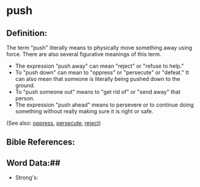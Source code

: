 # push #

## Definition: ##

The term "push" literally means to physically move something away using force. There are also several figurative meanings of this term.

* The expression "push away" can mean "reject" or "refuse to help."
* To "push down" can mean to "oppress" or "persecute" or "defeat." It can also mean that someone is literally being pushed down to the ground.
* To "push someone out" means to "get rid of" or "send away" that person.
* The expression "push ahead" means to persevere or to continue doing something without really making sure it is right or safe.

(See also: [oppress](../kt/oppress.md), [persecute](../other/persecute.md), [reject](../other/reject.md))

## Bible References: ##

## Word Data:##

* Strong's: 

